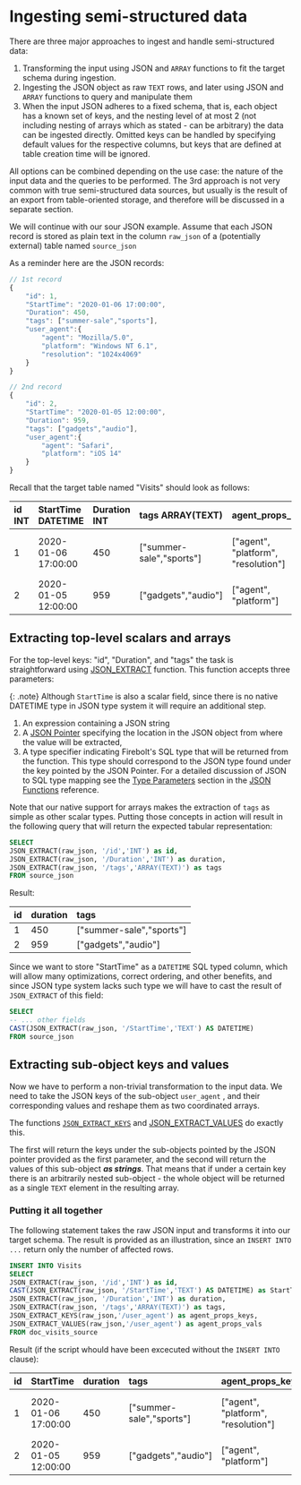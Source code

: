 # Ingesting semi-structured data

There are three major approaches to ingest and handle semi-structured data:

1. Transforming the input using JSON and `ARRAY` functions to fit the target schema during ingestion.
2. Ingesting the JSON object as raw `TEXT` rows, and later using JSON and `ARRAY` functions to query and manipulate them
3. When the input JSON adheres to a fixed schema, that is, each object has a known set of keys, and the nesting level of at most 2 \(not including nesting of arrays which as stated - can be arbitrary\) the data can be ingested directly. Omitted keys can be handled by specifying default values for the respective columns, but keys that are defined at table creation time will be ignored.

All options can be combined depending on the use case: the nature of the input data and the queries to be performed. The 3rd approach is not very common with true semi-structured data sources, but usually is the result of an export from table-oriented storage, and therefore will be discussed in a separate section.

We will continue with our sour JSON example. Assume that each JSON record is stored as plain text in the column `raw_json` of a \(potentially external\) table named `source_json`

As a reminder here are the JSON records:

```javascript
// 1st record
{
    "id": 1,
    "StartTime": "2020-01-06 17:00:00",
    "Duration": 450,
    "tags": ["summer-sale","sports"],
    "user_agent":{
        "agent": "Mozilla/5.0",
        "platform": "Windows NT 6.1",
        "resolution": "1024x4069"
    }
}

// 2nd record
{
    "id": 2,
    "StartTime": "2020-01-05 12:00:00",
    "Duration": 959,
    "tags": ["gadgets","audio"],
    "user_agent":{
        "agent": "Safari",
        "platform": "iOS 14"
    }
}
```

Recall that the target table named "Visits" should look as follows:

| id INT | StartTime DATETIME | Duration INT | tags ARRAY\(TEXT\) | agent\_props\_keys | agent\_props\_vals |
| :--- | :--- | :--- | :--- | :--- | :--- |
| 1 | 2020-01-06 17:00:00 | 450 | \["summer-sale","sports"\] | \["agent", "platform", "resolution"\] | \["Mozilla/5.0", "Windows NT 6.1", "1024x4069"\] |
| 2 | 2020-01-05 12:00:00 | 959 | \["gadgets","audio"\] | \["agent", "platform"\] | \["Safari", "iOS 14"\] |

## Extracting top-level scalars and arrays

For the top-level keys: "id", "Duration", and "tags" the task is straightforward using [JSON\_EXTRACT](../sql-functions-reference/semi-structured-functions/json-functions/#json_extract) function. This function accepts three parameters:

{: .note}
Although `StartTime` is also a scalar field, since there is no native DATETIME type in JSON type system it will require an additional step.

1. An expression containing a JSON string
2. A [JSON Pointer](../sql-functions-reference/semi-structured-functions/json-functions/json-pointer.md) specifying the location in the JSON object from where the value will be extracted,
3. A type specifier indicating Firebolt's SQL type that will be returned from the function. This type should correspond to the JSON type found under the key pointed by the JSON Pointer. For a detailed discussion of JSON to SQL type mapping see the [Type Parameters](../sql-functions-reference/semi-structured-functions/json-functions/#type-parameters) section in the [JSON Functions](../sql-functions-reference/semi-structured-functions/json-functions/) reference.

Note that our native support for arrays makes the extraction of `tags` as simple as other scalar types. Putting those concepts in action will result in the following query that will return the expected tabular representation:

```sql
SELECT
JSON_EXTRACT(raw_json, '/id','INT') as id,
JSON_EXTRACT(raw_json, '/Duration','INT') as duration,
JSON_EXTRACT(raw_json, '/tags','ARRAY(TEXT)') as tags
FROM source_json
```

Result:

| id | duration | tags |
| :--- | :--- | :--- |
| 1 | 450 | \["summer-sale","sports"\] |
| 2 | 959 | \["gadgets","audio"\] |

Since we want to store "StartTime" as a `DATETIME` SQL typed column, which will allow many optimizations, correct ordering, and other benefits, and since JSON type system lacks such type we will have to cast the result of `JSON_EXTRACT` of this field:

```sql
SELECT
-- ... other fields
CAST(JSON_EXTRACT(raw_json, '/StartTime','TEXT') AS DATETIME)
FROM source_json
```

## Extracting sub-object keys and values

Now we have to perform a non-trivial transformation to the input data. We need to take the JSON keys of the sub-object `user_agent` , and their corresponding values and reshape them as two coordinated arrays.

The functions [`JSON_EXTRACT_KEYS`](../sql-functions-reference/semi-structured-functions/json-functions/#json_extract_keys) and [JSON\_EXTRACT\_VALUES](../sql-functions-reference/semi-structured-functions/json-functions/#json_extract_values) do exactly this.

The first will return the keys under the sub-objects pointed by the JSON pointer provided as the first parameter, and the second will return the values of this sub-object _**as strings**_. That means that if under a certain key there is an arbitrarily nested sub-object - the whole object will be returned as a single `TEXT` element in the resulting array.

### Putting it all together

The following statement takes the raw JSON input and transforms it into our target schema. The result is provided as an illustration, since an `INSERT INTO ...` return only the number of affected rows.

```sql
INSERT INTO Visits
SELECT
JSON_EXTRACT(raw_json, '/id','INT') as id,
CAST(JSON_EXTRACT(raw_json, '/StartTime','TEXT') AS DATETIME) as StartTime,
JSON_EXTRACT(raw_json, '/Duration','INT') as duration,
JSON_EXTRACT(raw_json, '/tags','ARRAY(TEXT)') as tags,
JSON_EXTRACT_KEYS(raw_json,'/user_agent') as agent_props_keys,
JSON_EXTRACT_VALUES(raw_json,'/user_agent') as agent_props_vals
FROM doc_visits_source
```

Result \(if the script whould have been excecuted without the `INSERT INTO` clause\):

| id | StartTime | duration | tags | agent\_props\_keys | agent\_props\_vals |
| :--- | :--- | :--- | :--- | :--- | :--- |
| 1 | 2020-01-06 17:00:00 | 450 | \["summer-sale","sports"\] | \["agent", "platform", "resolution"\] | \["Mozilla/5.0", "Windows NT 6.1", "1024x4069"\] |
| 2 | 2020-01-05 12:00:00 | 959 | \["gadgets","audio"\] | \["agent", "platform"\] | \["Safari", "iOS 14"\] |
